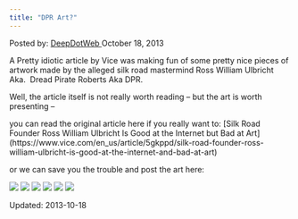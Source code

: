 ```yaml
---
title: "DPR Art?"
---
```


<span>Posted by: <a href="/author/admin/" title="">DeepDotWeb </a></span>
<span>October 18, 2013</span>

<p>A Pretty idiotic article by Vice was making fun of some pretty nice pieces of artwork made by the alleged silk road mastermind Ross William Ulbricht  Aka.  Dread Pirate Roberts Aka DPR.</p>
<p>Well, the article itself is not really worth reading &#8211; but the art is worth presenting &#8211;</p>
<p>you can read the original article here if you really want to: [Silk Road Founder Ross William Ulbricht Is Good at the Internet but Bad at Art](https://www.vice.com/en_us/article/5gkppd/silk-road-founder-ross-william-ulbricht-is-good-at-the-internet-and-bad-at-art)</p>
<p>or we can save you the trouble and post the art here:</p>
<p><img src="imgs/2013/10/NATURAL-BEAUTY-11.jpg" />

<img src="imgs/2013/10/CONSUMED-BY-UNCONSCIOUSNESS.jpg" />

<img src="imgs/2013/10/DROPPING-IN.jpg" />

<img src="imgs/2013/10/FLOW.jpg" />

<img src="imgs/2013/10/FOCUSED-DREAMING.jpg" />

<img src="imgs/2013/10/SHAMAN.jpg" />



Updated: 2013-10-18